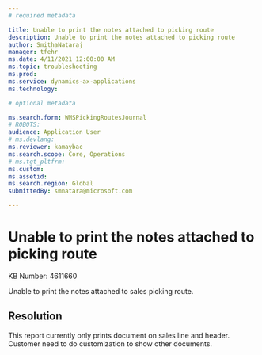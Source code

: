 ```yaml
---
# required metadata

title: Unable to print the notes attached to picking route
description: Unable to print the notes attached to picking route
author: SmithaNataraj
manager: tfehr
ms.date: 4/11/2021 12:00:00 AM
ms.topic: troubleshooting
ms.prod: 
ms.service: dynamics-ax-applications
ms.technology: 

# optional metadata

ms.search.form: WMSPickingRoutesJournal
# ROBOTS: 
audience: Application User
# ms.devlang: 
ms.reviewer: kamaybac
ms.search.scope: Core, Operations
# ms.tgt_pltfrm: 
ms.custom: 
ms.assetid: 
ms.search.region: Global
submittedBy: smnatara@microsoft.com

---
```


# Unable to print the notes attached to picking route

KB Number: 4611660

Unable to print the notes attached to sales picking route.


## Resolution
This report currently only prints document on sales line and header. Customer need to do customization to show other documents.


